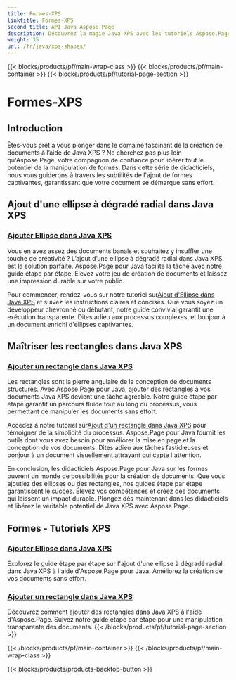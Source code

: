 ```yaml
---
title: Formes-XPS
linktitle: Formes-XPS
second_title: API Java Aspose.Page
description: Découvrez la magie Java XPS avec les tutoriels Aspose.Page ! Ajoutez facilement des ellipses et des rectangles captivants. Améliorez la création de documents avec nos guides étape par étape.
weight: 35
url: /fr/java/xps-shapes/
---
```


{{< blocks/products/pf/main-wrap-class >}}
{{< blocks/products/pf/main-container >}}
{{< blocks/products/pf/tutorial-page-section >}}

# Formes-XPS

## Introduction

Êtes-vous prêt à vous plonger dans le domaine fascinant de la création de documents à l’aide de Java XPS ? Ne cherchez pas plus loin qu'Aspose.Page, votre compagnon de confiance pour libérer tout le potentiel de la manipulation de formes. Dans cette série de didacticiels, nous vous guiderons à travers les subtilités de l'ajout de formes captivantes, garantissant que votre document se démarque sans effort.

## Ajout d'une ellipse à dégradé radial dans Java XPS

### [Ajouter Ellipse dans Java XPS](./add-ellipse/)

Vous en avez assez des documents banals et souhaitez y insuffler une touche de créativité ? L’ajout d’une ellipse à dégradé radial dans Java XPS est la solution parfaite. Aspose.Page pour Java facilite la tâche avec notre guide étape par étape. Élevez votre jeu de création de documents et laissez une impression durable sur votre public.

 Pour commencer, rendez-vous sur notre tutoriel sur[Ajout d'Ellipse dans Java XPS](./add-ellipse/) et suivez les instructions claires et concises. Que vous soyez un développeur chevronné ou débutant, notre guide convivial garantit une exécution transparente. Dites adieu aux processus complexes, et bonjour à un document enrichi d'ellipses captivantes.

## Maîtriser les rectangles dans Java XPS

### [Ajouter un rectangle dans Java XPS](./add-rectangle/)

Les rectangles sont la pierre angulaire de la conception de documents structurés. Avec Aspose.Page pour Java, ajouter des rectangles à vos documents Java XPS devient une tâche agréable. Notre guide étape par étape garantit un parcours fluide tout au long du processus, vous permettant de manipuler les documents sans effort.

Accédez à notre tutoriel sur[Ajout d'un rectangle dans Java XPS](./add-rectangle/) pour témoigner de la simplicité du processus. Aspose.Page pour Java fournit les outils dont vous avez besoin pour améliorer la mise en page et la conception de vos documents. Dites adieu aux tâches fastidieuses et bonjour à un document visuellement attrayant qui capte l'attention.

En conclusion, les didacticiels Aspose.Page pour Java sur les formes ouvrent un monde de possibilités pour la création de documents. Que vous ajoutiez des ellipses ou des rectangles, nos guides étape par étape garantissent le succès. Élevez vos compétences et créez des documents qui laissent un impact durable. Plongez dès maintenant dans les didacticiels et libérez le véritable potentiel de Java XPS avec Aspose.Page.
## Formes - Tutoriels XPS
### [Ajouter Ellipse dans Java XPS](./add-ellipse/)
Explorez le guide étape par étape sur l'ajout d'une ellipse à dégradé radial dans Java XPS à l'aide d'Aspose.Page pour Java. Améliorez la création de vos documents sans effort.
### [Ajouter un rectangle dans Java XPS](./add-rectangle/)
Découvrez comment ajouter des rectangles dans Java XPS à l'aide d'Aspose.Page. Suivez notre guide étape par étape pour une manipulation transparente des documents.
{{< /blocks/products/pf/tutorial-page-section >}}

{{< /blocks/products/pf/main-container >}}
{{< /blocks/products/pf/main-wrap-class >}}

{{< blocks/products/products-backtop-button >}}
